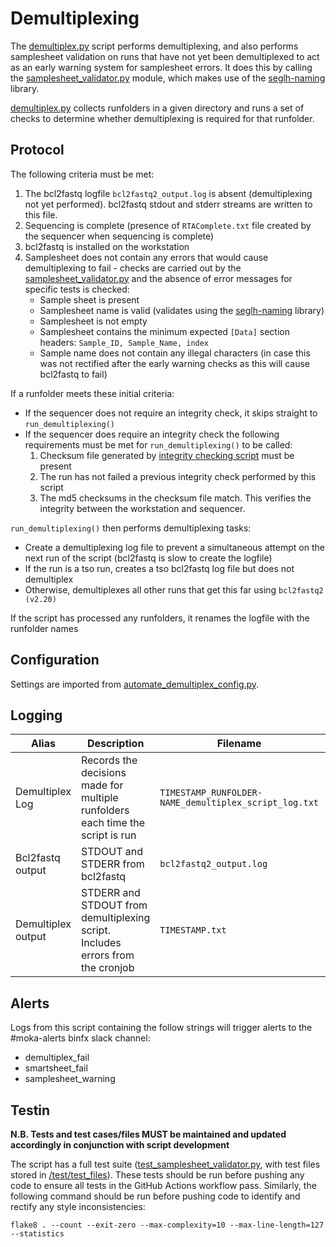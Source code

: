 # Demultiplexing

The [demultiplex.py](../demultiplex.py) script performs demultiplexing, and also performs samplesheet validation on 
runs that have not yet been demultiplexed to act as an early warning system for samplesheet errors. It does this by 
calling the [samplesheet_validator.py](../samplesheet_validator.py) module, which makes use of the 
[seglh-naming](https://github.com/moka-guys/seglh-naming) library. 

[demultiplex.py](../demultiplex.py) collects runfolders in a given directory and runs a set of checks to determine 
whether demultiplexing is required for that runfolder.


## Protocol
The following criteria must be met:

1. The bcl2fastq logfile `bcl2fastq2_output.log` is absent (demultiplexing not yet performed). bcl2fastq stdout 
and stderr streams are written to this file.
2. Sequencing is complete (presence of `RTAComplete.txt` file created by the sequencer when sequencing is complete)
3. bcl2fastq is installed on the workstation 
4. Samplesheet does not contain any errors that would cause demultiplexing to fail - checks are carried out by the
[samplesheet_validator.py](samplesheet_validator.py) and the absence of error messages for specific tests is checked:
   * Sample sheet is present
   * Samplesheet name is valid (validates using the [seglh-naming](https://github.com/moka-guys/seglh-naming) library)
   * Samplesheet is not empty
   * Samplesheet contains the minimum expected `[Data]` section headers: `Sample_ID, Sample_Name, index`
   * Sample name does not contain any illegal characters (in case this was not rectified after the early warning checks 
   as this will cause bcl2fastq to fail)

If a runfolder meets these initial criteria:

* If the sequencer does not require an integrity check, it skips straight to `run_demultiplexing()`
* If the sequencer does require an integrity check the following requirements must be met for `run_demultiplexing()` to 
be called:
  1. Checksum file generated by 
  [integrity checking script](https://github.com/moka-guys/integrity_checking/blob/master/sequencer_checksum.py) 
  must be present 
  2. The run has not failed a previous integrity check performed by this script 
  3. The md5 checksums in the checksum file match. This verifies the integrity between the workstation and sequencer. 

`run_demultiplexing()` then performs demultiplexing tasks:
* Create a demultiplexing log file to prevent a simultaneous attempt on the next run of the script (bcl2fastq is slow
  to create the logfile)
* If the run is a tso run, creates a tso bcl2fastq log file but does not demultiplex 
* Otherwise, demultiplexes all other runs that get this far using `bcl2fastq2 (v2.20)`

If the script has processed any runfolders, it renames the logfile with the runfolder names


## Configuration

Settings are imported from [automate_demultiplex_config.py](../automate_demultiplex_config.py).

## Logging

| Alias | Description | Filename | Location |
|------|----------|---------|-----------|
|Demultiplex Log|Records the decisions made for multiple runfolders each time the script is run|`TIMESTAMP_RUNFOLDER-NAME_demultiplex_script_log.txt`| /usr/local/src/mokaguys/automate_demultiplexing_logfiles/Demultiplexing_log_files/ |
|Bcl2fastq output| STDOUT and STDERR from bcl2fastq | `bcl2fastq2_output.log` | Within the runfolder |
|Demultiplex output| STDERR and STDOUT from demultiplexing script. Includes errors from the cronjob | `TIMESTAMP.txt` | /usr/local/src/mokaguys/automate_demultiplexing_logfiles/Demultiplexing_stdout |

## Alerts

Logs from this script containing the follow strings will trigger alerts to the #moka-alerts binfx slack channel:

* demultiplex_fail
* smartsheet_fail
* samplesheet_warning

## Testin

**N.B. Tests and test cases/files MUST be maintained and updated accordingly in conjunction with script development**

The script has a full test suite ([test_samplesheet_validator.py](../test/test_samplesheet_validator.py), with test 
files stored in [/test/test_files](../test/test_files)). These tests should be run before pushing any code to ensure all
tests in the GitHub Actions workflow pass. Similarly, the following
command should be run before pushing code to identify and rectify any style inconsistencies:

`flake8 . --count --exit-zero --max-complexity=10 --max-line-length=127 --statistics`